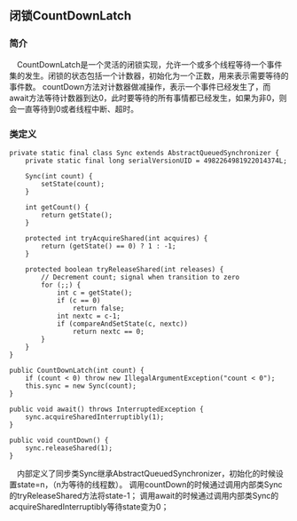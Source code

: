 ## 闭锁CountDownLatch
### 简介
&emsp;CountDownLatch是一个灵活的闭锁实现，允许一个或多个线程等待一个事件集的发生。闭锁的状态包括一个计数器，初始化为一个正数，用来表示需要等待的事件数。
countDown方法对计数器做减操作，表示一个事件已经发生了，而await方法等待计数器到达0，此时要等待的所有事情都已经发生，如果为非0，则会一直等待到0或者线程中断、超时。
### 类定义

	private static final class Sync extends AbstractQueuedSynchronizer {
        private static final long serialVersionUID = 4982264981922014374L;

        Sync(int count) {
            setState(count);
        }

        int getCount() {
            return getState();
        }

        protected int tryAcquireShared(int acquires) {
            return (getState() == 0) ? 1 : -1;
        }

        protected boolean tryReleaseShared(int releases) {
            // Decrement count; signal when transition to zero
            for (;;) {
                int c = getState();
                if (c == 0)
                    return false;
                int nextc = c-1;
                if (compareAndSetState(c, nextc))
                    return nextc == 0;
            }
        }
    }
	
	public CountDownLatch(int count) {
        if (count < 0) throw new IllegalArgumentException("count < 0");
        this.sync = new Sync(count);
    }
	
	public void await() throws InterruptedException {
        sync.acquireSharedInterruptibly(1);
    }
	
	public void countDown() {
        sync.releaseShared(1);
    }
	
&emsp;内部定义了同步类Sync继承AbstractQueuedSynchronizer，初始化的时候设置state=n，（n为等待的线程数）。
调用countDown的时候通过调用内部类Sync的tryReleaseShared方法将state-1；
调用await的时候通过调用内部类Sync的acquireSharedInterruptibly等待state变为0；